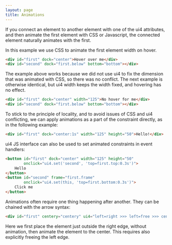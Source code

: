 ```yaml
---
layout: page
title: Animations
---
```


If you connect an element to another element with one of the ui4 attributes, and then animate the
first element with CSS or Javascript, the connected element naturally animates with the first.

In this example we use CSS to animate the first element width on hover.

```html example animation_hover
<div id="first" dock="center">Hover over me</div>
<div id="second" dock="first.below" bottom="bottom"></div>
```

The example above works because we did not use ui4 to fix the dimension that was animated with CSS,
so there was no conflict. The next example is otherwise identical, but ui4 width keeps the width
fixed, and hovering has no effect.

```html example animation_hover
<div id="first" dock="center" width="125">No hover for me</div>
<div id="second" dock="first.below" bottom="bottom"></div>
```

To stick to the principle of locality, and to avoid issues of CSS and ui4 conflicting, we can apply
animations as a part of the constraint directly, as in the following example:

```html example solid
<div id="first" dock="center:1s" width="125" height="50">Hello!</div>
```

ui4 JS interface can also be used to set animated constraints in event handlers:

```html example solid
<button id="first" dock="center" width="125" height="50"
        onclick="ui4.set('second', 'top=first.top:0.3s')">
    Hello
</button>
<button id="second" frame="first.frame" 
        onclick="ui4.set(this, 'top=first.bottom:0.3s')">
    Click me
</button>
```

Animations often require one thing happening after another. They can be chained with the arrow
syntax:

```html example solid_sized
<div id="first" centery="centery" ui4="left=right >>> left=free >>> centerx=centerx:0.5s"></div>
```

Here we first place the element just outside the right edge, without animation, then animate the
element to the center. This requires also explicitly freeing the left edge.
